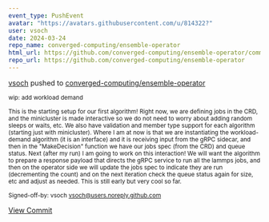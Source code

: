 ```yaml
---
event_type: PushEvent
avatar: "https://avatars.githubusercontent.com/u/814322?"
user: vsoch
date: 2024-03-24
repo_name: converged-computing/ensemble-operator
html_url: https://github.com/converged-computing/ensemble-operator/commit/c91ec664b775b59a325a8968f95c24487ae7855c
repo_url: https://github.com/converged-computing/ensemble-operator
---
```


<a href='https://github.com/vsoch' target='_blank'>vsoch</a> pushed to <a href='https://github.com/converged-computing/ensemble-operator' target='_blank'>converged-computing/ensemble-operator</a>

<small>wip: add workload demand

This is the starting setup for our first algorithm! Right
now, we are defining jobs in the CRD, and the minicluster is
made interactive so we do not need to worry about adding random
sleeps or waits, etc. We also have validation and member type
support for each algorithm (starting just with minicluster). Where
I am at now is that we are instantiating the workload-demand algorithm
(it is an interface) and it is receiving input from the gRPC sidecar, and
then in the "MakeDecision" function we have our jobs spec (from the CRD)
and queue status. Next (after my run) I am going to work on this interaction!
We will want the algorithm to prepare a response payload that directs the
gRPC service to run all the lammps jobs, and then on the operator side
we will update the jobs spec to indicate they are run (decrementing the count)
and on the next iteration check the queue status again for size, etc and
adjust as needed. This is still early but very cool so far.

Signed-off-by: vsoch <vsoch@users.noreply.github.com></small>

<a href='https://github.com/converged-computing/ensemble-operator/commit/c91ec664b775b59a325a8968f95c24487ae7855c' target='_blank'>View Commit</a>